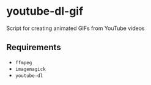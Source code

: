 # youtube-dl-gif
Script for creating animated GIFs from YouTube videos

## Requirements
- `ffmpeg`
- `imagemagick`
- `youtube-dl`
